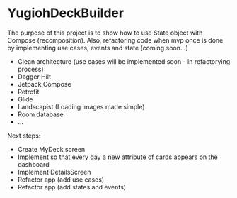 # YugiohDeckBuilder

The purpose of this project is to show how to use State object with Compose (recomposition).
Also, refactoring code when mvp once is done by implementing use cases, events and state (coming soon...)

- Clean architecture (use cases will be implemented soon - in refactorying process)
- Dagger Hilt
- Jetpack Compose
- Retrofit
- Glide
- Landscapist (Loading images made simple)
- Room database
- ...

Next steps:
- Create MyDeck screen
- Implement so that every day a new attribute of cards appears on the dashboard
- Implement DetailsScreen
- Refactor app (add use cases)
- Refactor app (add states and events)

